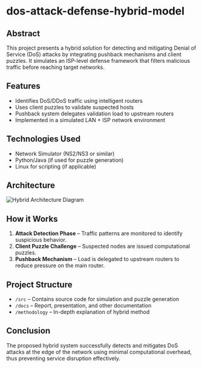 # dos-attack-defense-hybrid-model

## Abstract
This project presents a hybrid solution for detecting and mitigating Denial of Service (DoS) attacks by integrating pushback mechanisms and client puzzles. It simulates an ISP-level defense framework that filters malicious traffic before reaching target networks.

## Features
- Identifies DoS/DDoS traffic using intelligent routers
- Uses client puzzles to validate suspected hosts
- Pushback system delegates validation load to upstream routers
- Implemented in a simulated LAN + ISP network environment

## Technologies Used
- Network Simulator (NS2/NS3 or similar)
- Python/Java (if used for puzzle generation)
- Linux for scripting (if applicable)

## Architecture
![Hybrid Architecture Diagram](architecture/hybrid_model_architecture.png)

## How it Works
1. **Attack Detection Phase** – Traffic patterns are monitored to identify suspicious behavior.
2. **Client Puzzle Challenge** – Suspected nodes are issued computational puzzles.
3. **Pushback Mechanism** – Load is delegated to upstream routers to reduce pressure on the main router.

## Project Structure
- `/src` – Contains source code for simulation and puzzle generation
- `/docs` – Report, presentation, and other documentation
- `/methodology` – In-depth explanation of hybrid method

## Conclusion
The proposed hybrid system successfully detects and mitigates DoS attacks at the edge of the network using minimal computational overhead, thus preventing service disruption effectively.

